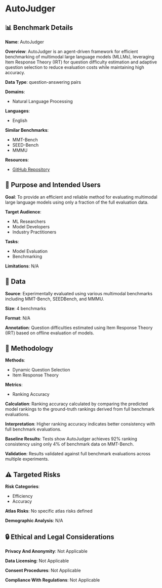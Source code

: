 # AutoJudger

## 📊 Benchmark Details

**Name**: AutoJudger

**Overview**: AutoJudger is an agent-driven framework for efficient benchmarking of multimodal large language models (MLLMs), leveraging Item Response Theory (IRT) for question difficulty estimation and adaptive question selection to reduce evaluation costs while maintaining high accuracy.

**Data Type**: question-answering pairs

**Domains**:
- Natural Language Processing

**Languages**:
- English

**Similar Benchmarks**:
- MMT-Bench
- SEED-Bench
- MMMU

**Resources**:
- [GitHub Repository](https://github.com/IMNearth/AutoJudger)

## 🎯 Purpose and Intended Users

**Goal**: To provide an efficient and reliable method for evaluating multimodal large language models using only a fraction of the full evaluation data.

**Target Audience**:
- ML Researchers
- Model Developers
- Industry Practitioners

**Tasks**:
- Model Evaluation
- Benchmarking

**Limitations**: N/A

## 💾 Data

**Source**: Experimentally evaluated using various multimodal benchmarks including MMT-Bench, SEEDBench, and MMMU.

**Size**: 4 benchmarks

**Format**: N/A

**Annotation**: Question difficulties estimated using Item Response Theory (IRT) based on offline evaluation of models.

## 🔬 Methodology

**Methods**:
- Dynamic Question Selection
- Item Response Theory

**Metrics**:
- Ranking Accuracy

**Calculation**: Ranking accuracy calculated by comparing the predicted model rankings to the ground-truth rankings derived from full benchmark evaluations.

**Interpretation**: Higher ranking accuracy indicates better consistency with full benchmark evaluations.

**Baseline Results**: Tests show AutoJudger achieves 92% ranking consistency using only 4% of benchmark data on MMT-Bench.

**Validation**: Results validated against full benchmark evaluations across multiple experiments.

## ⚠️ Targeted Risks

**Risk Categories**:
- Efficiency
- Accuracy

**Atlas Risks**:
No specific atlas risks defined

**Demographic Analysis**: N/A

## 🔒 Ethical and Legal Considerations

**Privacy And Anonymity**: Not Applicable

**Data Licensing**: Not Applicable

**Consent Procedures**: Not Applicable

**Compliance With Regulations**: Not Applicable
